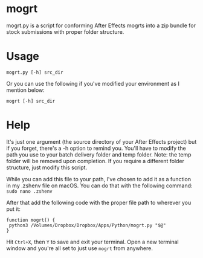 # mogrt
mogrt.py is a script for conforming After Effects mogrts into a zip bundle for stock submissions with proper folder structure.

# Usage
`mogrt.py [-h] src_dir`

Or you can use the following if you've modified your environment as I mention below:

`mogrt [-h] src_dir`

# Help
It's just one argument (the source directory of your After Effects project) but if you forget, there's a -h option to remind you. You'll have to modify the path you use to your batch delivery folder and temp folder. Note: the temp folder will be removed upon completion. If you require a different folder structure, just modify this script.

While you can add this file to your path, I've chosen to add it as a function in my .zshenv file on macOS. You can do that with the following command:
`sudo nano .zshenv`

After that add the following code with the proper file path to wherever you put it:
```
function mogrt() {
 python3 /Volumes/Dropbox/Dropbox/Apps/Python/mogrt.py "$@"
}
```

Hit `Ctrl+X`, then `Y` to save and exit your terminal. Open a new terminal window and you're all set to just use `mogrt` from anywhere.
